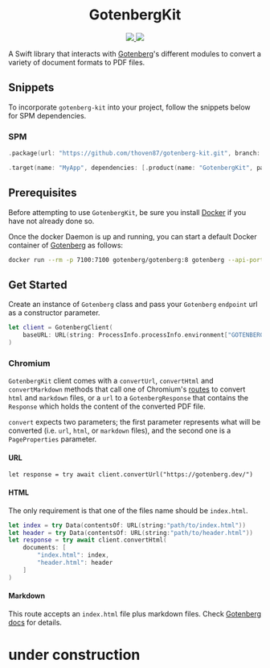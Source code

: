 <h1 style="text-align:center;">GotenbergKit</h1>

<p align="center">
<a href="https://swift.org">
  <img src="https://img.shields.io/badge/swift-6.0-f05138.svg"/>
</a>
<a href="https://github.com/thoven87/gotenberg-kit/actions?query=workflow%3ACI">
  <img src="https://github.com/thoven87/gotenberg-kit/actions/workflows/ci.yml/badge.svg?branch=main"/>
</a>
</p>

A Swift library that interacts with [Gotenberg](https://gotenberg.dev/)'s different modules to convert a variety of document formats to PDF files.

## Snippets
To incorporate `gotenberg-kit` into your project, follow the snippets below for SPM dependencies.

### SPM 
```swift
.package(url: "https://github.com/thoven87/gotenberg-kit.git", branch: "main")

.target(name: "MyApp", dependencies: [.product(name: "GotenbergKit", package: "gotenberg-kit")]),
```

## Prerequisites

Before attempting to use `GotenbergKit`, be sure you install [Docker](https://www.docker.com/) if you have not already done so.

Once the docker Daemon is up and running, you can start a default Docker container of [Gotenberg](https://gotenberg.dev/) as follows:

```bash
docker run --rm -p 7100:7100 gotenberg/gotenberg:8 gotenberg --api-port=7100
```

## Get Started

Create an instance of `Gotenberg` class and pass your `Gotenberg` `endpoint` url as a constructor parameter.

```swift
let client = GotenbergClient(
    baseURL: URL(string: ProcessInfo.processInfo.environment["GOTENBERG_URL"] ?? "http://localhost:7100")!
)
```

### Chromium

`GotenbergKit` client comes with a `convertUrl`, `convertHtml` and `convertMarkdown` methods that call one of Chromium's [routes](https://gotenberg.dev/docs/modules/chromium#routes) to convert `html` and `markdown` files, or a `url` to a `GotenbergResponse` that contains the `Response` which holds the content of the converted PDF file.

`convert` expects two parameters; the first parameter represents what will be converted (i.e. `url`, `html`, or `markdown` files), and the second one is a `PageProperties` parameter.

#### URL

```swfit
let response = try await client.convertUrl("https://gotenberg.dev/")
```

#### HTML

The only requirement is that one of the files name should be `index.html`.

```swift
let index = try Data(contentsOf: URL(string:"path/to/index.html"))
let header = try Data(contentsOf: URL(string:"path/to/header.html"))
let response = try await client.convertHtml(
    documents: [
        "index.html": index,
        "header.html": header
    ]
)
```

#### Markdown

This route accepts an `index.html` file plus markdown files. Check [Gotenberg docs](https://gotenberg.dev/docs/routes#markdown-files-into-pdf-route) for details.

# under construction
